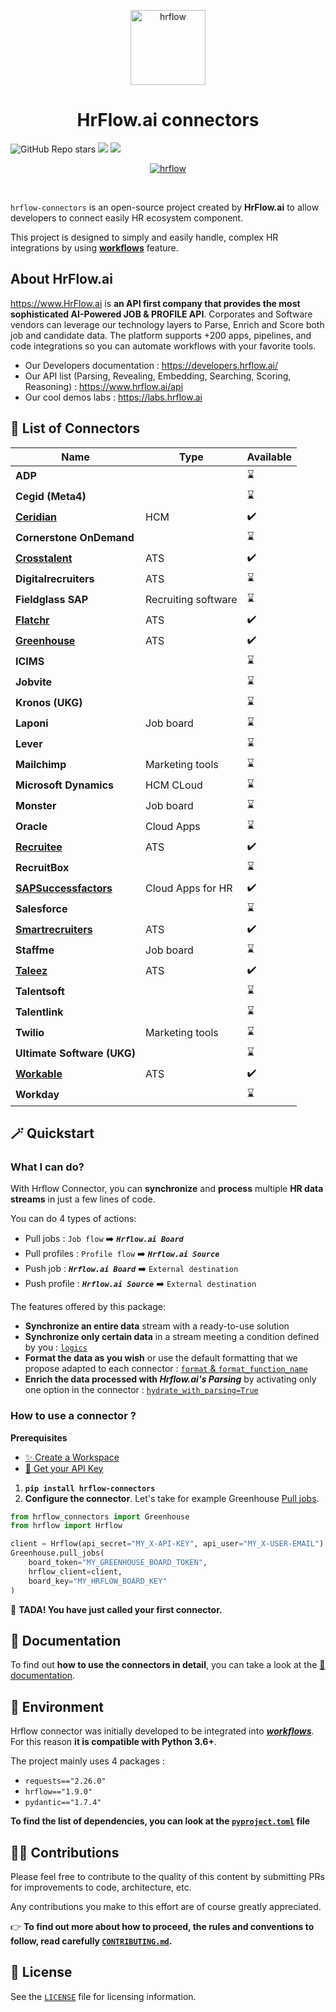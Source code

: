 <p align="center">
  <a href="https://hrflow.ai">
    <img alt="hrflow" src="https://img.riminder.net/logo-hrflow.svg" width="120" />
  </a>
</p>
<h1 align="center">
  HrFlow.ai connectors
</h1>

![GitHub Repo stars](https://img.shields.io/github/stars/Riminder/hrflow-connectors?style=social) ![](https://img.shields.io/github/v/release/Riminder/hrflow-connectors) ![](https://img.shields.io/github/license/Riminder/hrflow-connectors)


<p align="center">
  <a href="https://hrflow.ai">
    <img alt="hrflow" src="https://hrflow-ai.imgix.net/corporate.svg"/>
  </a>
</p>

<br/>

  `hrflow-connectors` is an open-source project created by **HrFlow.ai** 
to allow developers to connect easily HR ecosystem component.

This project is designed to simply and easily handle,
complex HR integrations by using [**workflows**](https://developers.hrflow.ai/docs/workflows) feature.
<br/>


## About HrFlow.ai
  https://www.HrFlow.ai is **an API first company that provides the most sophisticated AI-Powered JOB & PROFILE API**. Corporates and Software vendors can leverage our technology layers to Parse, Enrich and Score both job and candidate data. The platform supports +200 apps, pipelines, and code integrations so you can automate workflows with your favorite tools.
  - Our Developers documentation : https://developers.hrflow.ai/
  - Our API list (Parsing, Revealing, Embedding, Searching, Scoring, Reasoning) : https://www.hrflow.ai/api
  - Our cool demos labs : https://labs.hrflow.ai

## :electric_plug: List of Connectors

| Name | Type | Available |
| - | - | - |
| **ADP** |  | :hourglass: |
| **Cegid (Meta4)** |  | :hourglass: |
| [**Ceridian**](src/hrflow_connectors/connectors/ceridian) | HCM |:heavy_check_mark: |
| **Cornerstone OnDemand** |  | :hourglass: |
| [**Crosstalent**](src/hrflow_connectors/connectors/crosstalent) | ATS | :heavy_check_mark: |
| **Digitalrecruiters** | ATS | :hourglass: |
| **Fieldglass SAP** | Recruiting software | :hourglass: |
| [**Flatchr**](src/hrflow_connectors/connectors/flatchr/) | ATS | :heavy_check_mark: |
| [**Greenhouse**](src/hrflow_connectors/connectors/greenhouse) | ATS | :heavy_check_mark: |
| **ICIMS** |  | :hourglass: |
| **Jobvite** |  | :hourglass: |
| **Kronos (UKG)** |  | :hourglass: |
| **Laponi** | Job board | :hourglass: |
| **Lever** |  | :hourglass:  |
| **Mailchimp** | Marketing tools | :hourglass: |
| **Microsoft Dynamics** | HCM CLoud | :hourglass: |
| **Monster** | Job board | :hourglass: |
| **Oracle** | Cloud Apps | :hourglass: |
| [**Recruitee**](src/hrflow_connectors/connectors/recruitee/) | ATS | :heavy_check_mark: |
| **RecruitBox** |  | :hourglass: |
| [**SAPSuccessfactors**](src/hrflow_connectors/connectors/sapsuccessfactors/) | Cloud Apps for HR | :heavy_check_mark: |
| **Salesforce** |  | :hourglass: |
| [**Smartrecruiters**](src/hrflow_connectors/connectors/smartrecruiters/) | ATS | :heavy_check_mark: |
| **Staffme** | Job board | :hourglass: |
| [**Taleez**](src/hrflow_connectors/connectors/taleez/)| ATS | :heavy_check_mark: |
| **Talentsoft** |  | :hourglass: |
| **Talentlink** |  | :hourglass: |
| **Twilio** | Marketing tools | :hourglass: |
| **Ultimate Software (UKG)** |  | :hourglass: |
| [**Workable**](src/hrflow_connectors/connectors/workable/) | ATS | :heavy_check_mark: |
| **Workday** |  | :hourglass: |

## 🪄 Quickstart
### What I can do?
With Hrflow Connector, you can **synchronize** and **process** multiple **HR data streams** in just a few lines of code.

You can do 4 types of actions:
* Pull jobs : `Job flow` :arrow_right: ***`Hrflow.ai Board`***
* Pull profiles : `Profile flow` :arrow_right: ***`Hrflow.ai Source`***
* Push job : ***`Hrflow.ai Board`*** :arrow_right: `External destination`
* Push profile : ***`Hrflow.ai Source`*** :arrow_right: `External destination`

The features offered by this package:
* **Synchronize an entire data** stream with a ready-to-use solution
*  **Synchronize only certain data** in a stream meeting a condition defined by you : [`logics`](DOCUMENTATION.md#logics)
* **Format the data as you wish** or use the default formatting that we propose adapted to each connector : [`format` & `format_function_name`](DOCUMENTATION.md#format)
* **Enrich the data processed with *Hrflow.ai's Parsing*** by activating only one option in the connector : [`hydrate_with_parsing=True`](DOCUMENTATION.md#using-parsing-to-enrich-a-job)

### How to use a connector ?
**Prerequisites**
* [✨ Create a Workspace](https://hrflow.ai/signup/)
* [🔑 Get your API Key](https://developers.hrflow.ai/docs/api-authentification)

1. **`pip install hrflow-connectors`**
2. **Configure the connector**. Let's take for example Greenhouse [Pull jobs](src/hrflow_connectors/connectors/greenhouse).
```python
from hrflow_connectors import Greenhouse
from hrflow import Hrflow

client = Hrflow(api_secret="MY_X-API-KEY", api_user="MY_X-USER-EMAIL")
Greenhouse.pull_jobs(
    board_token="MY_GREENHOUSE_BOARD_TOKEN",
    hrflow_client=client,
    board_key="MY_HRFLOW_BOARD_KEY"
)
```

🐇 **TADA! You have just called your first connector.**


## 📖 Documentation
To find out **how to use the connectors in detail**, you can take a look at the [📖 documentation](DOCUMENTATION.md).

## 🚀 Environment
Hrflow connector was initially developed to be integrated into [***workflows***](https://developers.hrflow.ai/docs/workflows).
For this reason **it is compatible with Python 3.6+**.

The project mainly uses 4 packages :
* `requests=="2.26.0"`
* `hrflow=="1.9.0"`
* `pydantic=="1.7.4"`

**To find the list of dependencies, you can look at the [`pyproject.toml`](pyproject.toml) file**

## :woman_technologist: Contributions

Please feel free to contribute to the quality of this content by
submitting PRs for improvements to code, architecture, etc. 

Any contributions you make to this effort are of course greatly 
appreciated.

👉 **To find out more about how to proceed, the rules and conventions to follow, read carefully [`CONTRIBUTING.md`](CONTRIBUTING.md).**


## :page_with_curl: License

See the [`LICENSE`](LICENSE) file for licensing information.
